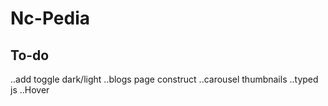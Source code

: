 # Nc-Pedia

## To-do
..add toggle dark/light
..blogs page construct
..carousel thumbnails
..typed js 
..Hover

